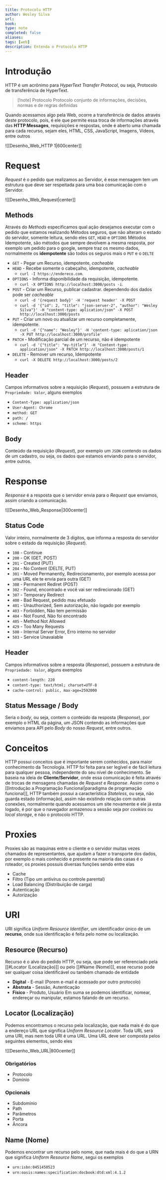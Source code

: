 ```yaml
---
title: Protocolu HTTP
author: Wesley Silva
url:
book:
type: note
completed: false
aliases:
tags: [web]
description: Entenda o Protocolu HTTP 
---
```

# Introdução
HTTP é um acrônimo para _HyperText Transfer Protocol_, ou seja, Protocolo de transferência de HyperText.

>[!note] Protocolo
>Protocolo conjunto de informações, decisões, normas e de regras definidas

Quando acessamos algo pela Web, ocorre a transferência de dados através deste protocolo, pois, é ele que permite essa troca de informações através das **HTTP Messages**, requisições e respostas, onde é aberto uma chamada para cada recurso, sejam eles, HTML, CSS, JavaScript, Imagens, Vídeos, entre outros

![[Desenho_Web_HTTP 1|600center]]

# Request
_Request_ é o pedido que realizamos ao Servidor, é esse mensagem tem um estrutura que deve ser respeitada para uma boa comunicação com o Servidor.

![[Desenho_Web_Request|center]]

## Methods
Através do _Methods_ especificamos qual ação desejamos executar com o pedido que estamos realizando
Métodos seguros, que não alteram o estado do servidor, somente leitura, sendo eles `GET`, `HEAD` e `OPTIONS`
Métodos Idempotente, são métodos que sempre devolvem a mesma resposta, por exemplo um pedido para o google, sempre traz os mesmo dados, normalmente os **idempotente** são todos os seguros mais o `PUT` e o `DELTE`
- `GET` - Pegar um Recurso, idempotente, *cacheable*
- `HEAD` - Recebe somente o cabeçalho, idempotente, _cacheable_
	- `curl -I https://endereco.com`.
- `OPTIONS` - Informa disponibilidade da requisição, idempotente.
	- `curl -X OPTIONS http://localhost:3000/posts -i`.
- `POST` - Criar um Recurso, publicar cadastrar. dependendo dos dados pode ser _cacheable_
	- `curl -d '{request body}' -H 'request header' -X POST`
	- `curl -d '{"id": 2, "title": "json-server-2", "author": "Wesley Silva"}' -H "content-type: aplication/json" -X POST http://localhost:3000/posts` 
 - `PUT` - Criar um novo ou atualizar um recurso completamente, idempotente.
	 - `curl -d '{"name": "Wesley"}' -H 'content-type: aplication/json -X PUT http://localhost:3000/profile'`
- `PATCH` - Modificação parcial de um recurso, não é idempotente
	- `curl -d '{"title": "my-title"}' -H "Content-type: application/json" -X PATCH http://localhost:3000/posts/1`
- `DELETE` - Remover um recurso, Idempotente
	- `curl -X DELETE http://localhost:3000/posts/2`

## Header
Campos informativos sobre a requisição (_Request_), possuem a estrutura de `Propriedade: Valor`, alguns exemplos
- `Content-Type: application/json`
- `User-Agent: Chrome`
- `method: GET`
- `path: /`
- `scheme: https`

## Body
Conteúdo da requisição (_Request_), por exemplo um `JSON` contendo os dados de um cadastro, ou seja, os dados que estamos enviando para o servidor, entre outros.

# Response
_Response_ é a resposta que o servidor envia para o _Request_ que enviamos, assim criando a comunicação.

![[Desenho_Web_Response|300center]]

## Status Code
Valor inteiro, normalmente de 3 dígitos, que informa a resposta do servidor sobre o estado da requisição (_Request_).
- `100` - Continue
- `200` - OK (GET, POST)
- `201` - Created (PUT)
- `204` - No Content (DELTE, PUT)
- `301` - Moved Permanently, Redirecionamento, por exemplo acessa por uma URL ele te envia para outra (GET)
- `308` - Permanent Rediret (POST)
- `302` - Found, encontrado e você vai ser redirecionado (GET)
- `307` - Temporary Redirect
- `400` - Bad Request, pedido mau efetuado
- `401` - Unauthorized, Sem autorização, não logado por exemplo
- `403` - Forbidden, Não tem permissão
- `404` - Not Found, Não foi encontrado
- `405` - Method Not Allowed
- `429` - Too Many Requests
- `500` - Internal Server Error, Erro interno no servidor
- `503` - Service Unavaiable

## Header
Campos informativos sobre a resposta (_Response_), possuem a estrutura de `Propriedade: Valor`, alguns exemplos
- `content-length: 220`
- `content-type: text/html; charset=UTF-8`
- `cache-control: public, max-age=2592000`

## Status Message / Body
Seria o _body_, ou seja, contem o conteúdo da resposta (_Response_), por exemplo o HTML da página, um JSON contendo as informações que enviamos para API pelo _Body_ do nosso _Request_, entre outros.

# Conceitos
HTTP possui conceitos que é importante serem conhecidos, para maior conhecimento da Tecnologia.
HTTP foi feita para ser legível e de fácil leitura para qualquer pessoa, independente do seu nível de conhecimento.
Se baseia na ideia de **Cliente/Servidor**, onde essa comunicação é feita através de trocas de mensagens chamadas de _Request_ e _Response_.
Assim como o [[Introdução a Programação Funcional|paradigma de programação funcional]], HTTP também possui a característica _Stateless_, ou seja, não guarda estado (informação), assim não existindo relação com outras conexões, normalmente quando acessamos um site novamente e ele já esta logado, é por que o navegador armazenou a sessão seja por _cookies_ ou _local storage_, e não o protocolo HTTP.

# Proxies
Proxies são as maquinas entre o cliente e o servidor muitas vezes chamados de representantes, que ajudam a fazer o transporte dos dados, por exemplo o mais conhecido e presente na maioria das casas é o roteador, os proxies possuis diversas funções sendo entre elas
- Cache
- Filtro (Tipo um antivírus ou controle parental)
- Load Balancing (Distribuição de carga)
- Autenticação
- Autorização

# URI
URI significa _Uniform Resource Identifier_, um identificador único de um **recurso**, onde sua identificação é feita pelo nome ou localização.

## Resource (Recurso)
Recurso é o alvo do pedido HTTP, ou seja, que pode ser referenciado pela [[#Locator (Localização)]] ou pelo [[#Name (Nome)]], esse recurso pode ser qualquer coisa identificável ou também chamado de entidade
- **Digital** - E-mail (Porem e-mail é acessado por outro protocolo)
- **Abstrata** - Sessão, Autenticação
- **Físico** - Produto, Usuário
Em suma  se podemos identificar, nomear, endereçar ou manipular, estamos falando de um recurso.

## Locator (Localização)
Podemos encontramos o recurso pela localização, que nada mais é do que a endereço URL que significa _Uniform Resource Locator_.
Toda URL será uma URI, mas nem toda URI é uma URL.
Uma URL deve ser composta pelos seguintes elementos, sendo eles

![[Desenho_Web_URL|800center]]

### Obrigatórios
- Protocolo
- Domínio

### Opcionais
- Subdomínio
- Path
- Parâmetros
- Porta
- Âncora

## Name (Nome)
Podemos encontrar um recurso pelo nome, que nada mais é do que a URN que significa _Uniform Resource Name_, segui os exemplos
- `urn:isbn:0451450523`
- `urn:oasis:names:specification:docbook:dtd:xml:4.1.2`